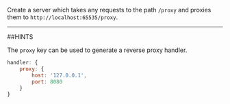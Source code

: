 Create a server which takes any requests to the path `/proxy` and proxies them
to `http://localhost:65535/proxy`.

-----------------------------------------------------------------
##HINTS

The `proxy` key can be used to generate a reverse proxy handler.

```js
handler: {
    proxy: {
        host: '127.0.0.1',
        port: 8080
    }
}
```

